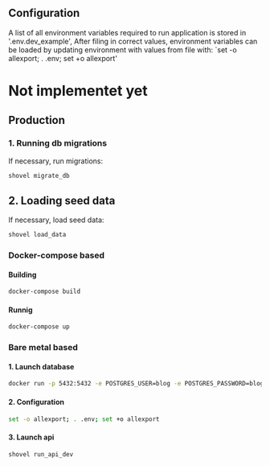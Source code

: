 ## Configuration

A list of all environment variables required to run application is stored in '.env.dev_example',
After filing in correct values, environment variables can be loaded by updating environment with values from file with:
`set -o allexport; . .env; set +o allexport'

# Not implementet yet
## Production

### 1. Running db migrations
If necessary, run migrations:
```bash
shovel migrate_db
```
## 2. Loading seed data
If necessary, load seed data:
```bash
shovel load_data
```


### Docker-compose based
#### Building

```bash
docker-compose build
```

#### Runnig

```bash
docker-compose up
```

### Bare metal based
#### 1. Launch database
```bash
docker run -p 5432:5432 -e POSTGRES_USER=blog -e POSTGRES_PASSWORD=blog -e POSTGRES_DB=blog postgres:12
```

#### 2. Configuration
```bash
set -o allexport; . .env; set +o allexport
```

#### 3. Launch api
```
shovel run_api_dev
```
